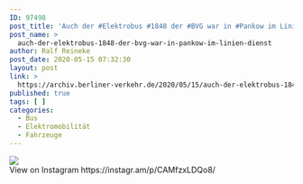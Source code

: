```yaml
---
ID: 97498
post_title: 'Auch der #Elektrobus #1848 der #BVG war in #Pankow im Linien-Dienst.'
post_name: >
  auch-der-elektrobus-1848-der-bvg-war-in-pankow-im-linien-dienst
author: Ralf Reineke
post_date: 2020-05-15 07:32:30
layout: post
link: >
  https://archiv.berliner-verkehr.de/2020/05/15/auch-der-elektrobus-1848-der-bvg-war-in-pankow-im-linien-dienst/
published: true
tags: [ ]
categories:
  - Bus
  - Elektromobilität
  - Fahrzeuge
---
```

<div><img src='https://scontent-lga3-1.cdninstagram.com/v/t51.2885-15/96731304_102478488110772_8691395536490514641_n.jpg?_nc_cat=108&_nc_sid=8ae9d6&_nc_ohc=rkzSxpp0XoUAX_5beC9&_nc_ht=scontent-lga3-1.cdninstagram.com&oh=796c19bc5b03413110debea83caf23d9&oe=5EE3D743' style='max-width:600px;' /><br/><div>View on Instagram https://instagr.am/p/CAMfzxLDQo8/</div></div>